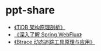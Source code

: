 # ppt-share

- [《TiDB 架构原理剖析》](./TiDB%20架构原理剖析.pdf)
- [《深入了解 Spring WebFlux》](./深入了解%20Spring%20WebFlux.pdf)
- [《Btrace 动态追踪工具原理与应用》](./Btrace%20动态追踪工具原理与应用.pdf)
